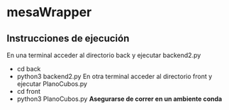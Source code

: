 # mesaWrapper
## Instrucciones de ejecución
En una terminal acceder al directorio back y ejecutar backend2.py
- cd back
- python3 backend2.py
En otra terminal acceder al directorio front y ejecutar PlanoCubos.py
- cd front
- python3 PlanoCubos.py
**Asegurarse de correr en un ambiente conda**
